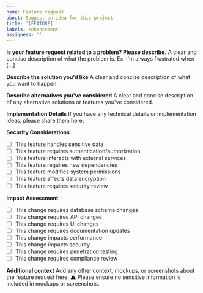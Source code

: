 ```yaml
---
name: Feature request
about: Suggest an idea for this project
title: '[FEATURE] '
labels: enhancement
assignees: ''
---
```


**Is your feature request related to a problem? Please describe.**
A clear and concise description of what the problem is. Ex. I'm always frustrated when [...]

**Describe the solution you'd like**
A clear and concise description of what you want to happen.

**Describe alternatives you've considered**
A clear and concise description of any alternative solutions or features you've considered.

**Implementation Details**
If you have any technical details or implementation ideas, please share them here.

**Security Considerations**
- [ ] This feature handles sensitive data
- [ ] This feature requires authentication/authorization
- [ ] This feature interacts with external services
- [ ] This feature requires new dependencies
- [ ] This feature modifies system permissions
- [ ] This feature affects data encryption
- [ ] This feature requires security review

**Impact Assessment**
- [ ] This change requires database schema changes
- [ ] This change requires API changes
- [ ] This change requires UI changes
- [ ] This change requires documentation updates
- [ ] This change impacts performance
- [ ] This change impacts security
- [ ] This change requires penetration testing
- [ ] This change requires compliance review

**Additional context**
Add any other context, mockups, or screenshots about the feature request here.
⚠️ Please ensure no sensitive information is included in mockups or screenshots.